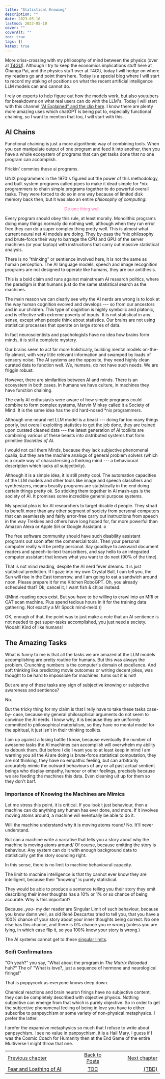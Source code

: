 ```yaml
---
title: "Statistical Knowing"
description: ""
date: 2023-05-10
lastmod: 2023-05-10
cover: ""
coverAlt: ""
toc: true
tags: []
katex: true
---
```


More criss-crossing with my philosophy of mind between the physics (over at 
[T4GU]( https://t4gu.gitlab.io/t4gu/)). Although I try to keep the economics 
implications stuff here at Ōhanga Pai, and the physics stuff over at T4GU, today I 
will hedge on where my readers go and point them here. Today is a special blog where 
I will start to record my staking of positions on what the recent artificial 
intelligence LLM models can and cannot do.

I rely on experts to help figure out how the models work, but also youtubers for 
breakdowns on what real users can do with the LLM's. Today I will start with this 
channel 
[“AI Explained” and the clip here](https://www.youtube.com/watch?v=4MGCQOAxgv4).  I 
know there are plenty more amazing uses which chatGPT is being put to, especially 
functional chaining, so I want to mention that too, I will start with this.

## AI Chains

Functional chaining is just a more algorithmic way of combining tools. When you can 
manipulate output of one program and feed it into another, then you have a whole 
ecosystem of programs that can get tasks done that no one program can accomplish.

Frickin' commies these ai programs. 

UNIX programmers in the 1970's figured out the power of this methodology, and 
built system programs called pipes to make it dead simple for *nix programmers to 
chain simple programs together to do powerful overall tasks. They were forced to do 
so in one way because of limited disk memory back then, but it was also an entire 
*philosophy of computing*: 

<div style="text-align: center; color: hotpink;">Do one thing well.</div>

Every program should obey this rule, at least morally. Monolithic programs doing many 
things normally do nothing well, although when they run error free they can do a 
super complex thing pretty well. This is almost what current neural net AI models are 
doing. They by-pass the *nix philosophy and brute-force their way to barrage the CPU 
and GPU of the server machines (or your laptop) with instructions that carry out 
massive statistical analysis.

There is no "thinking" or sentience involved here, it is not the same as human 
perception. The AI language models, speech and image recognition programs are not 
designed to operate like humans, they are our antithesis. 

This is a bold claim and runs against mainstream AI research politics, where the 
paradigm is that humans just do the same statistical search as the machines.

The main reason we can clearly see why the AI nerds are wrong is to look at the way 
human cognition evolved and develops --- so from our ancestors and in our children. 
This type of cognition is highly symbolic and platonic, and is effective with extreme 
poverty of inputs. It is not statistical in any sense, except when people think about 
statistics. Our brains are not using statistical processes that operate on large 
stores of data.

In fact neuroscientists and psychologists have no idea how brains form minds, it is 
still a complete mystery. 

Our brains seem to act far more holistically, building mental models on-the-fly 
almost, with very little relevant information and swamped by loads of sensory noise. 
The AI systems are the opposite, they need highly clean curated data to function 
well. We, humans, do not have such needs. We are friggin robust.

However, there are similarities between AI and minds. There is an ecosystem in both 
cases. In humans we have culture, in machines they have function chaining.

The early AI enthusiasts were aware of how simple programs could combine to form 
complex systems, Marvin Minksy called it a Society of Mind.  It is the same idea has 
the old hard-nosed *nix programmers. 

Although one neural net LLM model is a beast ---  doing far too many things poorly, 
but overall exploiting statistics to get the job done, they are trained upon curated 
cleaned data --- the latest generation of AI toolkits are combining various of these 
beasts into distributed systems that form primitive *Societies of AI*.

I would not call them Minds, because they lack subjective phenomenal qualia, but they 
are the machine analogs of general problem solvers (which is a crude way of 
characterising a thinking mind --- a behavioural description which lacks all 
subjectivity).

Although it is a simple idea, it is still pretty cool. The automation capacities of 
the LLM models and other tools like image and speech classifiers and synthesizers, 
means beastly programs are statistically in the end doing certain things pretty ok.
So sticking them together in AI mash-ups is the society of AI. It promises some 
incredible general purpose systems.

My special plea is for AI researchers to target disable d people. They stnad to 
benefit more than any other segment of society from personal computers that can 
seamlessly and fairly error-free carry out instructions from speech in the way 
Trekkies and others have long hoped for, far more powerful than Amazon Alexa or 
Apple Siri or Google Assistant. o

The free software community should have such disability assistant programs out soon 
after the commercial tools. Then your personal computer really will be pretty 
personal. Say goodbye to awkward document readers and speech-to-text transcribers, 
and say hello to an integrated computer assistant that knows what you want to do next 
(90% of the time).

That is not mind reading, despite the AI nerd fever dreams. It is just statistical 
prediction. If I gaze into my own Crystal Ball, I can tell you, the Sun will rise in 
the East tomorrow, and I am going to eat a sandwich around noon. Please prepare it 
for me Kitchen RoboGPT. Oh, you already scheduled that? Ok, cancel it, I want fish & 
chips instead.

((Mind-reading does exist. But you have to be willing to crawl into an MRI or CAT scan 
machine. Plus spend tedious hours in it for the training data gathering. Not exactly 
a Mr Spock mind-meld.))

OK, enough of that, the point was to just make a note that an AI sentience is not 
needed to get super-tasks accomplished, you just need a society. Wooah! Kind of like 
humans!

## The Amazing Tasks

What is funny to me is that all the tasks we are amazed at the LLM models 
accomplishing are pretty routine for humans. But this was always the problem. 
Crunching numbers is the computer's domain of excellence. And soft thinking like 
predicting movie outcomes or writing decent jokes, was thought to be hard to 
impossible for machines. turns out it is not!

But are any of these tasks any sign of subjective knowing or subjective awareness and 
sentience?

No.

But the tricky thing for my claim is that I relly have to take these tasks case-by-
case, because my general philosophical arguments do not seem to convince the AI nerds. 
I know why, it is because they are uniformly committed to philosophical materialism, 
so they have no mental model for the spiritual, it just isn't in their thinking 
toolkits.

I am up against a losing battle I know, because eventually the number of awesome tasks 
the AI machines can accomplish will overwhelm my ability to debunk them. But before I 
die I want you to at least keep in mind I am warning you all the Ai are doing is 
brute-force statistical computation, they are not thinking, they have no empathic 
feeling, but can arbitrarily accurately mimic the outward behaviours of any or all 
past actual sentient beings who display empathy, humour or other feelings, precisely 
because we are feeding the machines this data. Even cleaning uit up for them so they 
don't barf.

### Importance of Knowing the Machines are Mimics

Let me stress this point, it is critical. If you look t just behaviour, then a machine 
can do anything any human has ever done, and more. If it involves moving atoms around, a machine will eventually be able to do it.

Will the machine understand why it is moving atoms round/ No. It'll never understand.

But can a machine write a narrative that tells you a story about why the machine is 
moving atoms around/ Of course, because emitting the story is behaviour. Any system 
can do it with enough background data to statistically get the story sounding right.

In this sense, there is no limit to machine behavioural capacity.

The limit to machine intelligence is that thy cannot ever know they are intelligent, 
because their "knowing" is purely statistical.

They would be able to produce a sentence telling you their story they emit describing 
their inner thoughts has a 10% or 1% or so chance of being accurate. Why is this 
important?

Because *_you-* my der reader are  Singular Limit of such behaviour, because you know 
damn well, as old René Descartes tried to tell you, that you have a 100% chance of 
your story about your inner thoughts being correct. No one else has this chance, and 
there is 0% chance you re wrong (unless you are lying, in which case flip it, so you 
100% know your story is wrong.)

The AI systems cannot get to these 
[singular limits](https://t4gu.gitlab.io/t4gu/blog/29_singular_limits/).


### Scifi Confirmaitons

"Oh yeah?" you say, "What about the program in *The Matrix Reloaded* huh?"  The ol' 
"What is love?, just a sequence of hormone and neurological firings!"

That is poppycock as everyone knows deep down.

Chemical reactions and brain neuron firings have no subjective content, they can be 
completely described with objective physics. Nothing subjective can emerge from that 
which is purely objective. So in order to get the subjective phenomenal feeling of 
being in love you have to either subscribe to panpsychism or some variety of 
non-physical metaphysics. I prefer the latter.

I prefer the expansive metaphysics so much that I refuse to write about panpsychism. 
I see no value in panpsychism, it is a Hail Mary. I guess if I was the Cosmic Coach 
for Humanity then at the End Game of the entire Multiverse I might throw that one.


<table style="border-collapse: collapse; border=0;">
    <colgroup>
       <col span="1" style="width: 35%;">
       <col span="1" style="width: 15%;">
       <col span="1" style="width: 25%;">
    </colgroup>
<tr style="border: 1px solid color:#0f0f0f;">
<td style="border: 1px solid color:#0f0f0f;"><a href="../25_agi_fearandloathing">Previous chapter</a></td>
<td style="border: 1px solid color:#0f0f0f; text-align:center;"><a href="../">Back to Posts</a></td>
<td style="border: 1px solid color:#0f0f0f; text-align:right;"><a href="./">Next chapter</a></td>
</tr>
<tr style="border: 1px solid color:#0f0f0f;">
<td style="border: 1px solid color:#0f0f0f;"><a href="../25_agi_fearandloathing">Fear and Loathing of AI</a></td>
<td style="border: 1px solid color:#0f0f0f; text-align:center;"><a href="../">TOC</a></td>
<td style="border: 1px solid color:#0f0f0f; text-align:right;"><a href="./">(TBD)</a></td>
</tr>
</table>
